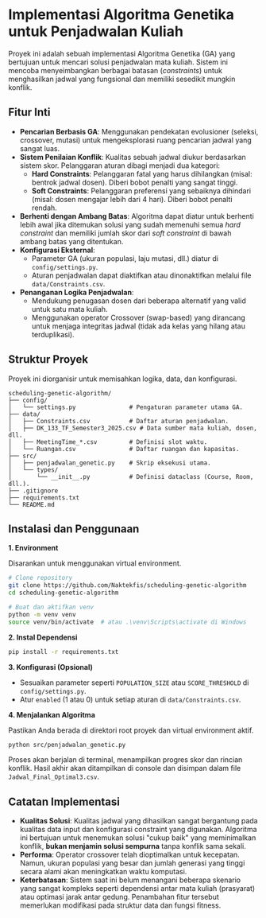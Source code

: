 # Implementasi Algoritma Genetika untuk Penjadwalan Kuliah

Proyek ini adalah sebuah implementasi Algoritma Genetika (GA) yang bertujuan untuk mencari solusi penjadwalan mata kuliah. Sistem ini mencoba menyeimbangkan berbagai batasan (*constraints*) untuk menghasilkan jadwal yang fungsional dan memiliki sesedikit mungkin konflik.

## Fitur Inti

-   **Pencarian Berbasis GA**: Menggunakan pendekatan evolusioner (seleksi, crossover, mutasi) untuk mengeksplorasi ruang pencarian jadwal yang sangat luas.
-   **Sistem Penilaian Konflik**: Kualitas sebuah jadwal diukur berdasarkan sistem skor. Pelanggaran aturan dibagi menjadi dua kategori:
    -   **Hard Constraints**: Pelanggaran fatal yang harus dihilangkan (misal: bentrok jadwal dosen). Diberi bobot penalti yang sangat tinggi.
    -   **Soft Constraints**: Pelanggaran preferensi yang sebaiknya dihindari (misal: dosen mengajar lebih dari 4 hari). Diberi bobot penalti rendah.
-   **Berhenti dengan Ambang Batas**: Algoritma dapat diatur untuk berhenti lebih awal jika ditemukan solusi yang sudah memenuhi semua *hard constraint* dan memiliki jumlah skor dari *soft constraint* di bawah ambang batas yang ditentukan.
-   **Konfigurasi Eksternal**:
    -   Parameter GA (ukuran populasi, laju mutasi, dll.) diatur di `config/settings.py`.
    -   Aturan penjadwalan dapat diaktifkan atau dinonaktifkan melalui file `data/Constraints.csv`.
-   **Penanganan Logika Penjadwalan**:
    -   Mendukung penugasan dosen dari beberapa alternatif yang valid untuk satu mata kuliah.
    -   Menggunakan operator Crossover (swap-based) yang dirancang untuk menjaga integritas jadwal (tidak ada kelas yang hilang atau terduplikasi).

## Struktur Proyek

Proyek ini diorganisir untuk memisahkan logika, data, dan konfigurasi.

```
scheduling-genetic-algorithm/
├── config/
│   └── settings.py               # Pengaturan parameter utama GA.
├── data/
│   ├── Constraints.csv           # Daftar aturan penjadwalan.
│   ├── DK_133_TF_Semester3_2025.csv # Data sumber mata kuliah, dosen, dll.
│   ├── MeetingTime_*.csv         # Definisi slot waktu.
│   └── Ruangan.csv               # Daftar ruangan dan kapasitas.
├── src/
│   ├── penjadwalan_genetic.py    # Skrip eksekusi utama.
│   └── types/
│       └── __init__.py           # Definisi dataclass (Course, Room, dll.).
├── .gitignore
├── requirements.txt
└── README.md
```

## Instalasi dan Penggunaan

**1. Environment**

Disarankan untuk menggunakan virtual environment.

```bash
# Clone repository
git clone https://github.com/Naktekfis/scheduling-genetic-algorithm
cd scheduling-genetic-algorithm

# Buat dan aktifkan venv
python -m venv venv
source venv/bin/activate  # atau .\venv\Scripts\activate di Windows
```

**2. Instal Dependensi**

```bash
pip install -r requirements.txt
```

**3. Konfigurasi (Opsional)**

-   Sesuaikan parameter seperti `POPULATION_SIZE` atau `SCORE_THRESHOLD` di `config/settings.py`.
-   Atur `enabled` (1 atau 0) untuk setiap aturan di `data/Constraints.csv`.

**4. Menjalankan Algoritma**

Pastikan Anda berada di direktori root proyek dan virtual environment aktif.

```bash
python src/penjadwalan_genetic.py
```

Proses akan berjalan di terminal, menampilkan progres skor dan rincian konflik. Hasil akhir akan ditampilkan di console dan disimpan dalam file `Jadwal_Final_Optimal3.csv`.

## Catatan Implementasi

-   **Kualitas Solusi**: Kualitas jadwal yang dihasilkan sangat bergantung pada kualitas data input dan konfigurasi constraint yang digunakan. Algoritma ini bertujuan untuk menemukan solusi "cukup baik" yang meminimalkan konflik, **bukan menjamin solusi sempurna** tanpa konflik sama sekali.
-   **Performa**: Operator crossover telah dioptimalkan untuk kecepatan. Namun, ukuran populasi yang besar dan jumlah generasi yang tinggi secara alami akan meningkatkan waktu komputasi.
-   **Keterbatasan**: Sistem saat ini belum menangani beberapa skenario yang sangat kompleks seperti dependensi antar mata kuliah (prasyarat) atau optimasi jarak antar gedung. Penambahan fitur tersebut memerlukan modifikasi pada struktur data dan fungsi fitness.
